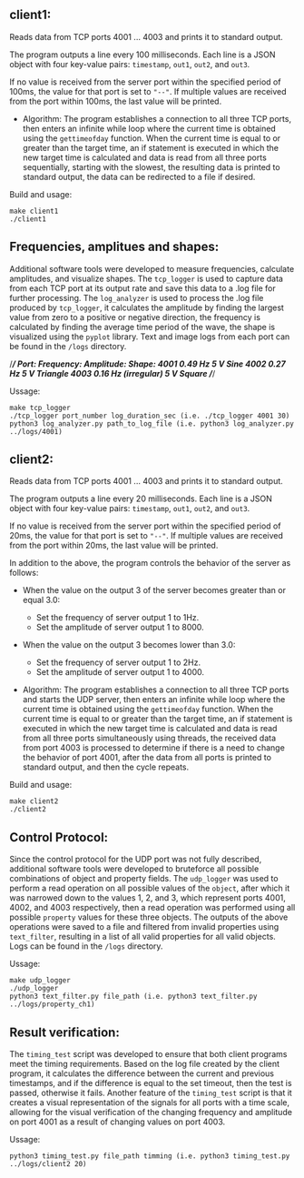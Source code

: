 ## client1:
Reads data from TCP ports 4001 ... 4003 and prints it to standard output.

The program outputs a line every 100 milliseconds. Each line is a JSON object 
with four key-value pairs: `timestamp`, `out1`, `out2`, and `out3`.

If no value is received from the server port within the specified period of 100ms,
the value for that port is set to `"--"`. If multiple values ​​are received from
the port within 100ms, the last value will be printed.

* Algorithm:
The program establishes a connection to all three TCP ports, then enters an infinite
while loop where the current time is obtained using the `gettimeofday` function.
When the current time is equal to or greater than the target time, an if statement
is executed in which the new target time is calculated and data is read from all
three ports sequentially, starting with the slowest, the resulting data is printed
to standard output, the data can be redirected to a file if desired. 

Build and usage:
```
make client1
./client1
```

## Frequencies, amplitues and shapes:
Additional software tools were developed to measure frequencies, calculate
amplitudes, and visualize shapes. The `tcp_logger` is used to capture data from each
TCP port at its output rate and save this data to a .log file for further processing.
The `log_analyzer` is used to process the .log file produced by `tcp_logger`, it
calculates the amplitude by finding the largest value from zero to a positive or
negative direction, the frequency is calculated by finding the average time period
of the wave, the shape is visualized using the `pyplot` library. Text and image logs
from each port can be found in the `/logs` directory. 

/***********************************************************************************/
Port:               Frequency:                  Amplitude:                  Shape:
4001                0.49 Hz                     5 V                         Sine
4002                0.27 Hz                     5 V                         Triangle
4003                0.16 Hz (irregular)         5 V                         Square
/***********************************************************************************/

Ussage:
```
make tcp_logger
./tcp_logger port_number log_duration_sec (i.e. ./tcp_logger 4001 30)
python3 log_analyzer.py path_to_log_file (i.e. python3 log_analyzer.py ../logs/4001)
```

## client2:
Reads data from TCP ports 4001 ... 4003 and prints it to standard output.

The program outputs a line every 20 milliseconds. Each line is a JSON object 
with four key-value pairs: `timestamp`, `out1`, `out2`, and `out3`.

If no value is received from the server port within the specified period of 20ms,
the value for that port is set to `"--"`. If multiple values ​​are received from
the port within 20ms, the last value will be printed.

In addition to the above, the program controls the behavior of the server as follows:

* When the value on the output 3 of the server becomes greater than or equal 3.0:
    * Set the frequency of server output 1 to 1Hz.
    * Set the amplitude of server output 1 to 8000.

* When the value on the output 3 becomes lower than 3.0:
    * Set the frequency of server output 1 to 2Hz.
    * Set the amplitude of server output 1 to 4000.

* Algorithm:
The program establishes a connection to all three TCP ports and starts the UDP
server, then enters an infinite while loop where the current time is obtained using
the ```gettimeofday``` function. When the current time is equal to or greater than
the target time, an if statement is executed in which the new target time is
calculated and data is read from all three ports simultaneously using threads,
the received data from port 4003 is processed to determine if there is a need to
change the behavior of port 4001, after the data from all ports is printed to
standard output, and then the cycle repeats.

Build and usage:
```
make client2
./client2
```

## Control Protocol:
Since the control protocol for the UDP port was not fully described, additional
software tools were developed to bruteforce all possible combinations of object and
property fields. The `udp_logger` was used to perform a read operation on all
possible values ​​of the `object`, after which it was narrowed down to the values
​​1, 2, and 3, which represent ports 4001, 4002, and 4003 respectively, then a read
operation was performed using all possible `property` values ​​for these three
objects. The outputs of the above operations were saved to a file and filtered from
invalid properties using `text_filter`, resulting in a list of all valid properties
for all valid objects. Logs can be found in the `/logs` directory.

Ussage:
```
make udp_logger
./udp_logger
python3 text_filter.py file_path (i.e. python3 text_filter.py ../logs/property_ch1)
```

## Result verification:
The `timing_test` script was developed to ensure that both client programs meet the
timing requirements. Based on the log file created by the client program, it
calculates the difference between the current and previous timestamps, and if the
difference is equal to the set timeout, then the test is passed, otherwise it fails.
Another feature of the `timing_test` script is that it creates a visual representation
of the signals for all ports with a time scale, allowing for the visual verification
of the changing frequency and amplitude on port 4001 as a result of changing values on
port 4003.

Ussage:
```
python3 timing_test.py file_path timming (i.e. python3 timing_test.py ../logs/client2 20)
```